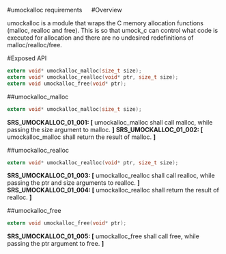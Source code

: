 #umockalloc requirements
 
#Overview

umockalloc is a module that wraps the C memory allocation functions (malloc, realloc and free).
This is so that umock_c can control what code is executed for allocation and there are no undesired redefinitions of malloc/realloc/free.

#Exposed API

```c
extern void* umockalloc_malloc(size_t size);
extern void* umockalloc_realloc(void* ptr, size_t size);
extern void umockalloc_free(void* ptr);
```

##umockalloc_malloc

```c
extern void* umockalloc_malloc(size_t size);
```

**SRS_UMOCKALLOC_01_001: [** umockalloc_malloc shall call malloc, while passing the size argument to malloc. **]**
**SRS_UMOCKALLOC_01_002: [** umockalloc_malloc shall return the result of malloc. **]**

##umockalloc_realloc

```c
extern void* umockalloc_realloc(void* ptr, size_t size);
```

**SRS_UMOCKALLOC_01_003: [** umockalloc_realloc shall call realloc, while passing the ptr and size arguments to realloc. **]**
**SRS_UMOCKALLOC_01_004: [** umockalloc_realloc shall return the result of realloc. **]**

##umockalloc_free

```c
extern void umockalloc_free(void* ptr);
```

**SRS_UMOCKALLOC_01_005: [** umockalloc_free shall call free, while passing the ptr argument to free. **]**
